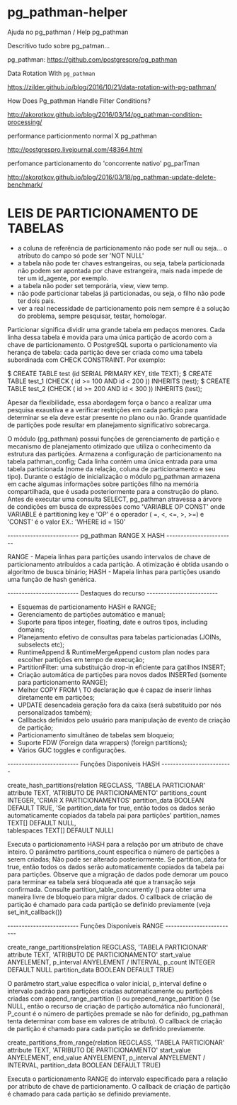 # pg_pathman-helper
Ajuda no pg_pathman / Help pg_pathman

Descritivo tudo sobre pg_patman...

pg_pathman:
https://github.com/postgrespro/pg_pathman

Data Rotation With `pg_pathman`

https://zilder.github.io/blog/2016/10/21/data-rotation-with-pg-pathman/

How Does Pg_pathman Handle Filter Conditions?

http://akorotkov.github.io/blog/2016/03/14/pg_pathman-condition-processing/

performance particionmento normal X pg_pathman

http://postgrespro.livejournal.com/48364.html

perfomance particionamento do 'concorrente nativo' pg_parTman

http://akorotkov.github.io/blog/2016/03/18/pg_pathman-update-delete-benchmark/

# LEIS DE PARTICIONAMENTO DE TABELAS
- a coluna de referência de particionamento não pode ser null ou seja... o atributo do campo só pode ser 'NOT NULL'
- a tabela não pode ter chaves estrangeiras, ou seja, tabela particionada não podem ser apontada por chave estrangeira, mais nada impede de ter um id_agente, por exemplo.
- a tabela não poder set temporária, view, view temp.
- não pode particionar tabelas já particionadas, ou seja, o filho não pode ter dois pais.
- ver a real necessidade de particionamento pois nem sempre é a solução do problema, sempre pesquisar, testar, homologar.

Particionar significa dividir uma grande tabela em pedaços menores. 
Cada linha dessa tabela é movida para uma única partição de acordo com a chave de particionamento. 
O PostgreSQL suporta o particionamento via herança de tabela: cada partição deve ser criada como uma tabela subordinada com 
CHECK CONSTRAINT. Por exemplo:

$ CREATE TABLE test (id SERIAL PRIMARY KEY, title TEXT);
$ CREATE TABLE test_1 (CHECK ( id >= 100 AND id < 200 )) INHERITS (test);
$ CREATE TABLE test_2 (CHECK ( id >= 200 AND id < 300 )) INHERITS (test);

Apesar da flexibilidade, essa abordagem força o banco a realizar uma pesquisa exaustiva e a 
verificar restrições em cada partição para determinar se ela deve estar presente no plano ou não. 
Grande quantidade de partições pode resultar em planejamento significativo sobrecarga.

O módulo (pg_pathman) possui funções de gerenciamento de partição e mecanismo de planejamento otimizado que utiliza o conhecimento da estrutura das partições. 
Armazena a configuração de particionamento na tabela pathman_config; 
Cada linha contém uma única entrada para uma tabela particionada (nome da relação, coluna de particionamento e seu tipo). 
Durante o estágio de inicialização o módulo pg_pathman armazena em cache algumas informações sobre partições filho na memória compartilhada, 
que é usada posteriormente para a construção do plano. 
Antes de executar uma consulta SELECT, pg_pathman atravessa a árvore de condições em busca de expressões como 
'VARIABLE OP CONST' onde VARIABLE é partitioning key e 'OP' é o operador ( =, <, <=, >, >=) e 'CONST' é o valor
EX.: 'WHERE id = 150'

------------------------- pg_pathman RANGE X HASH ------------------------ 

RANGE 	- Mapeia linhas para partições usando intervalos de chave de particionamento atribuídos a cada partição. 
A otimização é obtida usando o algoritmo de busca binário;
HASH 	- Mapeia linhas para partições usando uma função de hash genérica.

-------------------------  Destaques do recurso ------------------------- 

- Esquemas de particionamento HASH e RANGE;
- Gerenciamento de partições automático e manual;
- Suporte para tipos integer, floating, date e outros tipos, including domains;
- Planejamento efetivo de consultas para tabelas particionadas (JOINs, subselects etc);
- RuntimeAppend & RuntimeMergeAppend custom plan nodes para escolher partições em tempo de execução;
- PartitionFilter: uma substituição drop-in eficiente para gatilhos INSERT;
- Criação automática de partições para novos dados INSERTed (somente para particionamento RANGE);
- Melhor COPY FROM \ TO declaração que é capaz de inserir linhas diretamente em partições;
- UPDATE desencadeia geração fora da caixa (será substituído por nós personalizados também);
- Callbacks definidos pelo usuário para manipulação de evento de criação de partição;
- Particionamento simultâneo de tabelas sem bloqueio;
- Suporte FDW (Foreign data wrappers) (foreign partitions);
- Vários GUC toggles e configurações.

-------------------------  Funções Disponíveis HASH  ------------------------- 

create_hash_partitions(relation         REGCLASS, 				'TABELA PARTICIONAR'
                       attribute        TEXT,					'ATRIBUTO DE PARTICIONAMENTO'
                       partitions_count INTEGER,				'CRIAR X PARTICIONAMENTOS'
                       partition_data   BOOLEAN DEFAULT TRUE,	'Se partition_data for true, então todos os dados serão automaticamente copiados da tabela pai para partições'
                       partition_names  TEXT[] DEFAULT NULL,	
                       tablespaces      TEXT[] DEFAULT NULL)
					   
Executa o particionamento HASH para a relação por um atributo de chave inteiro. 
O parâmetro partitions_count especifica o número de partições a serem criadas; 
Não pode ser alterado posteriormente. Se partition_data for true, então todos os dados serão automaticamente copiados da tabela pai para partições. 
Observe que a migração de dados pode demorar um pouco para terminar ea tabela será bloqueada até que a transação seja confirmada. 
Consulte partition_table_concurrently () para obter uma maneira livre de bloqueio para migrar dados. 
O callback de criação de partição é chamado para cada partição se definido previamente (veja set_init_callback())


-------------------------  Funções Disponíveis RANGE  ------------------------- 

create_range_partitions(relation       REGCLASS,				'TABELA PARTICIONAR'
                        attribute      TEXT,					'ATRIBUTO DE PARTICIONAMENTO'
                        start_value    ANYELEMENT,
                        p_interval     ANYELEMENT / INTERVAL,
                        p_count        INTEGER DEFAULT NULL
                        partition_data BOOLEAN DEFAULT TRUE)
						
O parâmetro start_value especifica o valor inicial, p_interval define o intervalo padrão para partições criadas automaticamente 
ou partições criadas com append_range_partition () ou prepend_range_partition () 
(se NULL, então o recurso de criação de partição automática não funcionará), P_count é o número de partições premade 
se não for definido, pg_pathman tenta determinar com base em valores de atributo). O callback de criação de partição é chamado para cada partição se 
definido previamente.

create_partitions_from_range(relation       REGCLASS,			'TABELA PARTICIONAR'
                             attribute      TEXT,				'ATRIBUTO DE PARTICIONAMENTO'
                             start_value    ANYELEMENT,
                             end_value      ANYELEMENT,
                             p_interval     ANYELEMENT / INTERVAL,
                             partition_data BOOLEAN DEFAULT TRUE)

						
Executa o particionamento RANGE do intervalo especificado para a relação por atributo de chave de particionamento. 
O callback de criação de partição é chamado para cada partição se definido previamente.


